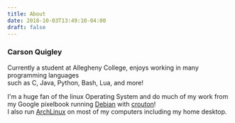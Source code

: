 ```yaml
---
title: About
date: 2018-10-03T13:49:10-04:00
draft: false
---
```

### Carson Quigley  
Currently a student at Allegheny College, enjoys working in many programming languages  
such as C, Java, Python, Bash, Lua, and more!  
 
I'm a huge fan of the linux Operating System and do much of my work from my Google pixelbook running [Debian](https://debian.org) with [crouton](https://github.com/dnschneid/crouton)!  
I also run [ArchLinux](http://archlinux.org) on most of my computers including my home desktop. 
